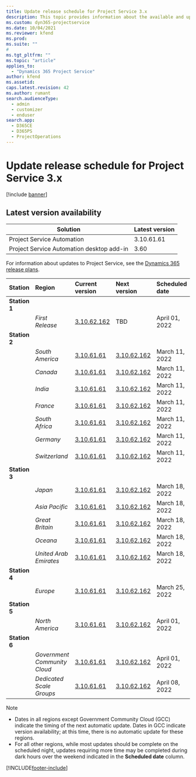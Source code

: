 ```yaml
---
title: Update release schedule for Project Service 3.x
description: This topic provides information about the available and upcoming releases of Dynamics 365 Project Service Automation.
ms.custom: dyn365-projectservice
ms.date: 10/04/2021
ms.reviewer: kfend
ms.prod:
ms.suite: ""
#
ms.tgt_pltfrm: ""
ms.topic: "article"
applies_to: 
  - "Dynamics 365 Project Service"
author: kfend
ms.assetid: 
caps.latest.revision: 42
ms.author: rumant
search.audienceType: 
  - admin
  - customizer
  - enduser
search.app: 
  - D365CE
  - D365PS
  - ProjectOperations
---
```


# Update release schedule for Project Service 3.x

[!include [banner](../includes/psa-now-project-operations.md)]

## Latest version availability

| Solution  | Latest version |
|-------|----|
| Project Service Automation    | 3.10.61.61 |
| Project Service Automation desktop add-in                | 3.60          |

For information about updates to Project Service, see the [Dynamics 365 release plans](/dynamics365/release-plans/). 

| Station  | Region | Current version | Next version |  Scheduled date
| :---   | :---   | :---   | :---   |:---   |         
|<strong>Station 1</strong> | |  |  | |
| | <i>First Release</i> | [3.10.62.162](whats-new-ur-41.md) | TBD | April 01, 2022
|<strong>Station 2</strong> | |  |  | |
| | <i>South America</i> | [3.10.61.61](whats-new-ur-40.md) | [3.10.62.162](whats-new-ur-41.md) | March 11, 2022
| | <i>Canada</i> | [3.10.61.61](whats-new-ur-40.md) | [3.10.62.162](whats-new-ur-41.md) | March 11, 2022
| | <i>India</i> | [3.10.61.61](whats-new-ur-40.md) | [3.10.62.162](whats-new-ur-41.md) | March 11, 2022
| | <i>France</i> | [3.10.61.61](whats-new-ur-40.md) | [3.10.62.162](whats-new-ur-41.md) | March 11, 2022
| | <i>South Africa</i> | [3.10.61.61](whats-new-ur-40.md) | [3.10.62.162](whats-new-ur-41.md) | March 11, 2022
| | <i>Germany</i> | [3.10.61.61](whats-new-ur-40.md) | [3.10.62.162](whats-new-ur-41.md) | March 11, 2022
| | <i>Switzerland</i> | [3.10.61.61](whats-new-ur-40.md) | [3.10.62.162](whats-new-ur-41.md) | March 11, 2022
|<strong>Station 3</strong> | |  |  | |
| | <i>Japan</i> | [3.10.61.61](whats-new-ur-40.md) | [3.10.62.162](whats-new-ur-41.md) | March 18, 2022
| | <i>Asia Pacific</i> | [3.10.61.61](whats-new-ur-40.md) | [3.10.62.162](whats-new-ur-41.md) | March 18, 2022
| | <i>Great Britain</i> | [3.10.61.61](whats-new-ur-40.md) | [3.10.62.162](whats-new-ur-41.md) | March 18, 2022
| | <i>Oceana</i> | [3.10.61.61](whats-new-ur-40.md) | [3.10.62.162](whats-new-ur-41.md) | March 18, 2022
| | <i>United Arab Emirates</i> | [3.10.61.61](whats-new-ur-40.md) | [3.10.62.162](whats-new-ur-41.md) | March 18, 2022
|<strong>Station 4</strong> | |  |  | |
| | <i>Europe</i> | [3.10.61.61](whats-new-ur-40.md) | [3.10.62.162](whats-new-ur-41.md) | March 25, 2022
|<strong>Station 5</strong> | |  |  | |
| | <i>North America</i> | [3.10.61.61](whats-new-ur-40.md) | [3.10.62.162](whats-new-ur-41.md) | April 01, 2022
|<strong>Station 6</strong> | |  |  | |
| | <i>Government Community Cloud</i> | [3.10.61.61](whats-new-ur-40.md) | [3.10.62.162](whats-new-ur-41.md) | April 01, 2022
| | <i>Dedicated Scale Groups</i> | [3.10.61.61](whats-new-ur-40.md) | [3.10.62.162](whats-new-ur-41.md) | April 08, 2022



>[!Note]
> - Dates in all regions except Government Community Cloud (GCC) indicate the timing of the next automatic update. Dates in GCC indicate version availability; at this time, there is no automatic update for these regions.
> - For all other regions, while most updates should be complete on the scheduled night, updates requiring more time may be completed during dark hours over the weekend indicated in the **Scheduled date** column.


[!INCLUDE[footer-include](../includes/footer-banner.md)]
